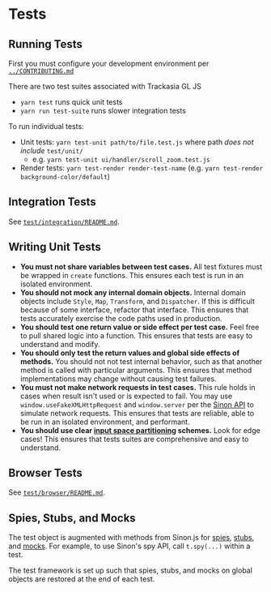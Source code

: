 
# Tests

## Running Tests

First you must configure your development environment per [`../CONTRIBUTING.md`](https://github.com/mapbox/mapbox-gl-js/blob/master/CONTRIBUTING.md)

There are two test suites associated with Trackasia GL JS

 - `yarn test` runs quick unit tests
 - `yarn run test-suite` runs slower integration tests

 To run individual tests:

 - Unit tests: `yarn test-unit path/to/file.test.js` where path *does not include* `test/unit/`
   - e.g. `yarn test-unit ui/handler/scroll_zoom.test.js`
 - Render tests: `yarn test-render render-test-name` (e.g. `yarn test-render background-color/default`)

## Integration Tests

See [`test/integration/README.md`](https://github.com/mapbox/mapbox-gl-js/blob/master/test/integration/README.md).

## Writing Unit Tests

 - **You must not share variables between test cases.** All test fixtures must be wrapped in `create` functions. This ensures each test is run in an isolated environment.
 - **You should not mock any internal domain objects.** Internal domain objects include `Style`, `Map`, `Transform`, and `Dispatcher`. If this is difficult because of some interface, refactor that interface. This ensures that tests accurately exercise the code paths used in production.
 - **You should test one return value or side effect per test case.** Feel free to pull shared logic into a function. This ensures that tests are easy to understand and modify.
 - **You should only test the return values and global side effects of methods.** You should not not test internal behavior, such as that another method is called with particular arguments. This ensures that method implementations may change without causing test failures.
 - **You must not make network requests in test cases.** This rule holds in cases when result isn't used or is expected to fail. You may use `window.useFakeXMLHttpRequest` and `window.server` per the [Sinon API](http://sinonjs.org/docs/#server) to simulate network requests. This ensures that tests are reliable, able to be run in an isolated environment, and performant.
 - **You should use clear [input space partitioning](http://crystal.uta.edu/~ylei/cse4321/data/isp.pdf) schemes.** Look for edge cases! This ensures that tests suites are comprehensive and easy to understand.

## Browser Tests

See [`test/browser/README.md`](https://github.com/mapbox/mapbox-gl-js/blob/master/test/browser/README.md).

## Spies, Stubs, and Mocks

The test object is augmented with methods from Sinon.js for [spies](http://sinonjs.org/docs/#spies), [stubs](http://sinonjs.org/docs/#stubs), and [mocks](http://sinonjs.org/docs/#mocks). For example, to use Sinon's spy API, call `t.spy(...)` within a test.

The test framework is set up such that spies, stubs, and mocks on global objects are restored at the end of each test.
